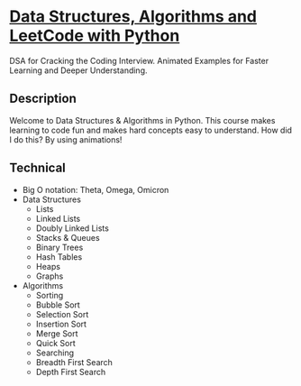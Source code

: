 # [Data Structures, Algorithms and LeetCode with Python](https://www.udemy.com/course/data-structures-algorithms-python/)

DSA for Cracking the Coding Interview. Animated Examples for Faster Learning and Deeper Understanding.

## Description

Welcome to Data Structures & Algorithms in Python. This course makes learning to code fun and makes hard concepts easy to understand. How did I do this? By using animations!

## Technical

- Big O notation: Theta, Omega, Omicron
- Data Structures
  - Lists
  - Linked Lists
  - Doubly Linked Lists
  - Stacks & Queues
  - Binary Trees
  - Hash Tables
  - Heaps
  - Graphs
- Algorithms
  - Sorting
  - Bubble Sort
  - Selection Sort
  - Insertion Sort
  - Merge Sort
  - Quick Sort
  - Searching
  - Breadth First Search
  - Depth First Search

